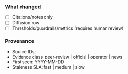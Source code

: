 
### What changed
- [ ] Citations/notes only
- [ ] Diffusion row
- [ ] Thresholds/guardrails/metrics (requires human review)

### Provenance
- Source IDs: <!-- e.g., oecd.open_gov -->
- Evidence class: peer-review | official | operator | news
- First seen: YYYY-MM-DD
- Staleness SLA: fast | medium | slow

